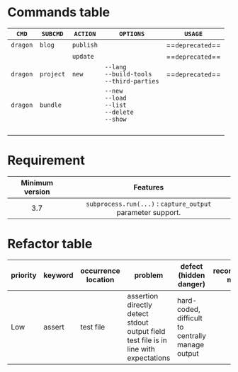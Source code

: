 # Commands table

|`CMD`|`SUBCMD`|`ACTION`|`OPTIONS`|`USAGE`|
|---|---|---|---|---|
|`dragon`| `blog` | `publish` | |==`deprecated`==|
| |  | `update` | |==`deprecated`==|
|`dragon`| `project` | `new` | `--lang`<br>`--build-tools`<br>`--third-parties` |==`deprecated`==|
|`dragon`| `bundle` |  | `--new`<br>`--load`<br>`--list`<br>`--delete`<br>`--show`<br> ||
| |  |  | ||
| |  |  | ||
| |  |  | ||
| |  |  | ||


# Requirement

| Minimum version |                           Features                           |
| :-------------: | :----------------------------------------------------------: |
|       3.7       | `subprocess.run(...)` : `capture_output`  parameter support. |



# Refactor table
| priority | keyword | occurrence location | problem | defect (hidden danger) | reconstruction means | reconstruction may bring improvement | current status | last update date |
|---|---|--- |---|---|---|---|---|---|
| Low  | assert | test file | assertion directly detect stdout output field test file is in line with expectations | hard-coded, difficult to centrally manage output | | | Click Framework Error Output has been organizing | ` 2019-02-15 21:42:48 ` |

